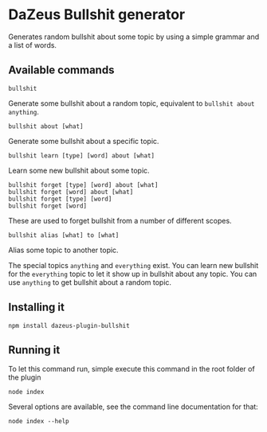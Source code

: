 # DaZeus Bullshit generator
Generates random bullshit about some topic by using a simple grammar and a list of words.

## Available commands
    bullshit

Generate some bullshit about a random topic, equivalent to `bullshit about anything`.


    bullshit about [what]

Generate some bullshit about a specific topic.


    bullshit learn [type] [word] about [what]

Learn some new bullshit about some topic.


    bullshit forget [type] [word] about [what]
    bullshit forget [word] about [what]
    bullshit forget [type] [word]
    bullshit forget [word]

These are used to forget bullshit from a number of different scopes.


    bullshit alias [what] to [what]

Alias some topic to another topic.

The special topics `anything` and `everything` exist. You can learn new bullshit for the `everything`
topic to let it show up in bullshit about any topic. You can use `anything` to get bullshit about
a random topic.

## Installing it

    npm install dazeus-plugin-bullshit

## Running it
To let this command run, simple execute this command in the root folder of the plugin

    node index

Several options are available, see the command line documentation for that:

    node index --help




